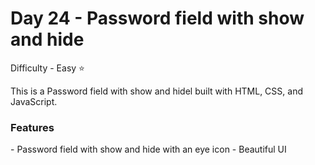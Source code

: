 <h1> Day 24 - Password field with show and hide</h1>

Difficulty - Easy :star:

This is a Password field with show and hidel built with HTML, CSS, and JavaScript. 

<h3>Features</h3>
 - Password field with show and hide with an eye icon
 - Beautiful UI